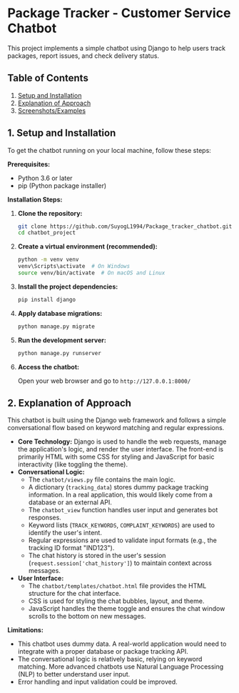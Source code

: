 
# Package Tracker - Customer Service Chatbot

This project implements a simple chatbot using Django to help users track packages, report issues, and check delivery status.

## Table of Contents

1.  [Setup and Installation](#setup-and-installation)
2.  [Explanation of Approach](#explanation-of-approach)
3.  [Screenshots/Examples](#screenshotsexamples)

## 1\. Setup and Installation

To get the chatbot running on your local machine, follow these steps:

**Prerequisites:**

- Python 3.6 or later
- pip (Python package installer)

**Installation Steps:**

1.  **Clone the repository:**
    
    ```bash
    git clone https://github.com/SuyogL1994/Package_tracker_chatbot.git
    cd chatbot_project
    ```
    
2.  **Create a virtual environment (recommended):**
    
    ```bash
    python -m venv venv
    venv\Scripts\activate  # On Windows
    source venv/bin/activate  # On macOS and Linux
    ```
    
3.  **Install the project dependencies:**
    
    ```bash
    pip install django
    ```
    
4.  **Apply database migrations:**
    
    ```bash
    python manage.py migrate
    ```
    
5.  **Run the development server:**
    
    ```bash
    python manage.py runserver
    ```
    
6.  **Access the chatbot:**
    
    Open your web browser and go to `http://127.0.0.1:8000/`
    

## 2\. Explanation of Approach

This chatbot is built using the Django web framework and follows a simple conversational flow based on keyword matching and regular expressions.

- **Core Technology:** Django is used to handle the web requests, manage the application's logic, and render the user interface. The front-end is primarily HTML with some CSS for styling and JavaScript for basic interactivity (like toggling the theme).
- **Conversational Logic:**
    - The `chatbot/views.py` file contains the main logic.
    - A dictionary (`tracking_data`) stores dummy package tracking information. In a real application, this would likely come from a database or an external API.
    - The `chatbot_view` function handles user input and generates bot responses.
    - Keyword lists (`TRACK_KEYWORDS`, `COMPLAINT_KEYWORDS`) are used to identify the user's intent.
    - Regular expressions are used to validate input formats (e.g., the tracking ID format "IND123").
    - The chat history is stored in the user's session (`request.session['chat_history']`) to maintain context across messages.
- **User Interface:**
    - The `chatbot/templates/chatbot.html` file provides the HTML structure for the chat interface.
    - CSS is used for styling the chat bubbles, layout, and theme.
    - JavaScript handles the theme toggle and ensures the chat window scrolls to the bottom on new messages.

**Limitations:**

- This chatbot uses dummy data. A real-world application would need to integrate with a proper database or package tracking API.
- The conversational logic is relatively basic, relying on keyword matching. More advanced chatbots use Natural Language Processing (NLP) to better understand user input.
- Error handling and input validation could be improved.
